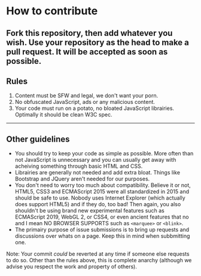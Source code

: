 # How to contribute
Fork this repository, then add whatever you wish. Use your repository as the head to make a pull request. It will be accepted as soon as possible.
----
## Rules
1. Content must be SFW and legal, we don't want your porn.
2. No obfuscated JavaScript, ads or any malicious content.
3. Your code must run on a potato, no bloated JavaScript librairies. Optimally it should be clean W3C spec.
----
## Other guidelines
- You should try to keep your code as simple as possible. More often than not JavaScript is unnecessary and you can usually get away with acheiving something through basic HTML and CSS.
- Librairies are generally not needed and add extra bloat. Things like Bootstrap and JQuery aren't needed for our purposes.
- You don't need to worry too much about compatibility. Believe it or not, HTML5, CSS3 and ECMAScript 2015 were all standardized in 2015 and should be safe to use. Nobody uses Internet Explorer (which actually does support HTML5) and if they do, too bad! Then again, you also shouldn't be using brand new experimental features such as ECMAScript 2019, WebGL 2, or CSS4, or even ancient features that no and I mean NO BROWSER SUPPORTS such as `<marquee>` or `<blink>`.
- The primairy purpose of issue submissions is to bring up requests and discussions over whats on a page. Keep this in mind when subbmitting one.

Note: Your commit *could* be reverted at any time if someone else requests to do so. Other than the rules above, this is complete anarchy (although we advise you respect the work and property of others).
